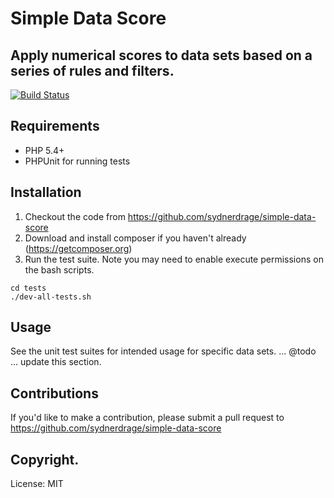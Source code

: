 # Simple Data Score
## Apply numerical scores to data sets based on a series of rules and filters.

[![Build Status](https://travis-ci.org/sydnerdrage/simple-data-score.svg?branch=master)](https://travis-ci.org/sydnerdrage/simple-data-score)

## Requirements
 - PHP 5.4+
 - PHPUnit for running tests

## Installation
1. Checkout the code from <https://github.com/sydnerdrage/simple-data-score>
2. Download and install composer if you haven't already (https://getcomposer.org)
3. Run the test suite.  Note you may need to enable execute permissions on the bash scripts.
```
cd tests
./dev-all-tests.sh
```

## Usage
See the unit test suites for intended usage for specific data sets.
...  @todo ... update this section.

## Contributions
If you'd like to make a contribution, please submit a pull request to <https://github.com/sydnerdrage/simple-data-score>

## Copyright.
License: MIT

